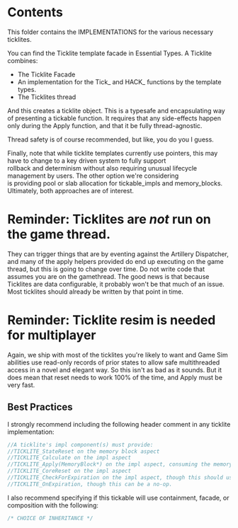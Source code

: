 ﻿# Contents
This folder contains the IMPLEMENTATIONS for the various necessary ticklites.

You can find the Ticklite template facade in Essential Types. A Ticklite combines:
-  The Ticklite Facade
-  An implementation for the Tick_ and HACK_ functions by the template types.
-  The Ticklites thread

And this creates a ticklite object. This is a typesafe and encapsulating way
of presenting a tickable function. It requires that any side-effects happen
only during the Apply function, and that it be fully thread-agnostic.

Thread safety is of course recommended, but like, you do you I guess.  
  
Finally, note that while ticklite templates currently use pointers, this may have to change to a key driven system to fully support  
rollback and determinism without also requiring unusual lifecycle management by users. The other option we're considering  
is providing pool or slab allocation for tickable_impls and memory_blocks. Ultimately, both approaches are of interest.  

# Reminder: Ticklites are _not_ run on the game thread.
They can trigger things that are by eventing against the Artillery Dispatcher, and many of the apply helpers provided do 
end up executing on the game thread, but this is going to change over time.
Do not write code that assumes you are on the gamethread. The good news is that because
Ticklites are data configurable, it probably won't be that much of an issue. Most ticklites should already be written by
that point in time.

# Reminder: Ticklite resim is needed for multiplayer
Again, we ship with most of the ticklites you're likely to want and Game Sim abilities use read-only records of prior states to allow safe multithreaded access in a novel and elegant way. So this isn't as bad as it sounds. But it does mean that reset needs to work 100% of the time, and Apply must be very fast.

## Best Practices
I strongly recommend including the following header comment in any ticklite implementation:
```c++
//A ticklite's impl component(s) must provide:
//TICKLITE_StateReset on the memory block aspect
//TICKLITE_Calculate on the impl aspect
//TICKLITE_Apply(MemoryBlock*) on the impl aspect, consuming the memory block aspect's state
//TICKLITE_CoreReset on the impl aspect
//TICKLITE_CheckForExpiration on the impl aspect, though this should use one of the standard helpers.
//TICKLITE_OnExpiration, though this can be a no-op.

```
I also recommend specifying if this tickable will use containment, facade, or composition with the following:
```c++
/* CHOICE OF INHERITANCE */
```